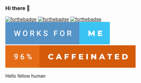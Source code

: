 ### Hi there 👋
[![forthebadge](https://forthebadge.com/images/badges/powered-by-netflix.svg)](https://forthebadge.com) [![forthebadge](https://forthebadge.com/images/badges/60-percent-of-the-time-works-every-time.svg)](https://forthebadge.com) [![forthebadge](https://raw.githubusercontent.com/SirObby/SirObby/main/balance-0%E2%82%AC.svg)](https://forthebadge.com) [![forthebadge](https://raw.githubusercontent.com/SirObby/SirObby/main/works-for-me.svg)](https://forthebadge.com) [![forthebadge](https://raw.githubusercontent.com/SirObby/SirObby/main/96%25-caffeinated.svg)](https://forthebadge.com)

Hello fellow human
